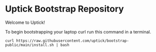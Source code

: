 # Uptick Bootstrap Repository

Welcome to Uptick!

To begin bootstrapping your laptop curl run this command in a terminal.

```
curl https://raw.githubusercontent.com/uptick/bootstrap-public/main/install.sh | bash
```
